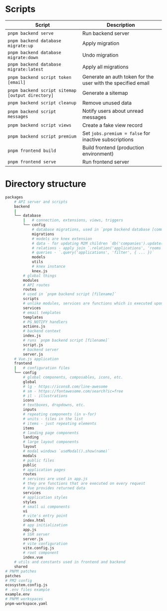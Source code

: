 # Scripts

| Script                                           | Description                                                                                                    |
|--------------------------------------------------|----------------------------------------------------------------------------------------------------------------|
| `pnpm backend serve`                             | Run backend server                                                                                             |
| `pnpm backend database migrate:up`               | Apply migration                                                                                                |
| `pnpm backend database migrate:down`             | Undo migration                                                                                                 |
| `pnpm backend database migrate:latest`           | Apply all migrations                                                                                           |
| `pnpm backend script token [email]`              | Generate an auth token for the user with the specified email                                                   |
| `pnpm backend script sitemap [output directory]` | Generate a sitemap                                                                                             |
| `pnpm backend script cleanup`                    | Remove unused data                                                                                             |
| `pnpm backend script messages`                   | Notify users about unread messages                                                                             |
| `pnpm backend script views`                      | Create a fake view record                                                                                      |
| `pnpm backend script premium`                    | Set `jobs.premium = false` for inactive subscriptions                                                          |
| `pnpm frontend build`                            | Build frontend (production environment)                                                                        |
| `pnpm frontend serve`                            | Run frontend server                                                                                            |

# Directory structure

```sh
packages
    # API server and scripts
    backend
    |
    └── database
        |   # connection, extensions, views, triggers
        └── config
            # database migrations, used in `pnpm backend database [command]`
            migrations
            # models are knex extension
            # data - for updating M2M children `db('companies').update({ branches: [1, 2, 3] })`
            # relations - apply join `.relation('applications', 'rooms')`
            # queries - `.query('applications', 'filter', { ... })`
            models
            utils
            # knex instance
            knex.js
        # global things
        modules
        # API routes
        routes
        # used in `pnpm backend script [filename]`
        scripts
        # unlike modules, services are functions which is executed upon request
        services
        # email templates
        templates
        # PG_NOTIFY handlers
        actions.js
        # backend context
        index.js
        # runs `pnpm backend script [filename]`
        script.js
        # backend server
        server.js
    # Vue.js application
    frontend 
    |   # configuration files
    └── config
        # global components, composables, icons, etc.
        global
        # lg - https://icons8.com/line-awesome
        # sm - https://fontawesome.com/search?ic=free
        # il - illustrations
        icons
        # textboxes, dropdowns, etc.
        inputs
        # repeating components (in v-for)
        # units - tiles in the list
        # items - just repeating elements
        items
        # landing page components
        landing
        # large layout components
        layout
        # modal windows `useModal().show(name)`
        modals
        # public files
        public
        # application pages
        routes 
        # services are used in app.js
        # they are functions that are executed on every request
        # Vue provides returned data 
        services 
        # application styles
        styles
        # small ui components
        ui
        # vite's entry point
        index.html
        # app initialization
        app.js
        # SSR server
        server.js
        # vite configuration
        vite.config.js
        # root component
        index.vue
    # utils and constants used in frontend and backend
    shared
# PNPM patches
patches
# PM2 config
ecosystem.config.js
# .env files example
example.env
# PNPM workspaces
pnpm-workspace.yaml
```


